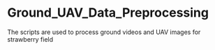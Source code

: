 # Ground_UAV_Data_Preprocessing
The scripts are used to process ground videos and UAV images for strawberry field
